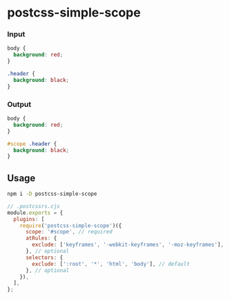# postcss-simple-scope

### Input

```css
body {
  background: red;
}

.header {
  background: black;
}
```

### Output

```css
body {
  background: red;
}

#scope .header {
  background: black;
}
```

## Usage

```sh
npm i -D postcss-simple-scope
```

```js
// .postcssrs.cjs
module.exports = {
  plugins: [
    require('postcss-simple-scope')({
      scope: '#scope', // required
      atRules: {
        exclude: ['keyframes', '-webkit-keyframes', '-moz-keyframes'], // default
      }, // optional
      selectors: {
        exclude: [':root', '*', 'html', 'body'], // default
      }, // optional
    }),
  ],
};
```
